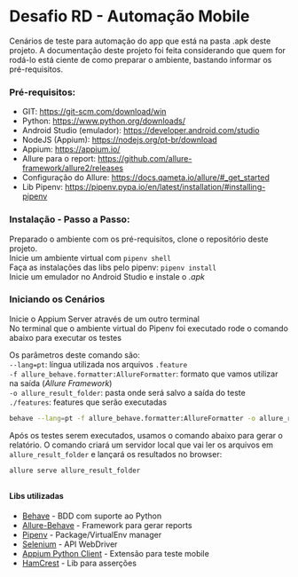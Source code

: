 # Desafio RD - Automação Mobile

Cenários de teste para automação do app que está na pasta .apk deste projeto.
A documentação deste projeto foi feita considerando que quem for rodá-lo está ciente de como preparar o 
ambiente, bastando informar os pré-requisitos.


### Pré-requisitos:

- GIT: https://git-scm.com/download/win
- Python: https://www.python.org/downloads/
- Android Studio (emulador): https://developer.android.com/studio
- NodeJS (Appium): https://nodejs.org/pt-br/download
- Appium: https://appium.io/
- Allure para o report: https://github.com/allure-framework/allure2/releases
- Configuração do Allure: https://docs.qameta.io/allure/#_get_started
- Lib Pipenv: https://pipenv.pypa.io/en/latest/installation/#installing-pipenv


### Instalação - Passo a Passo:

Preparado o ambiente com os pré-requisitos, clone o repositório deste projeto.  
Inicie um ambiente virtual com ``pipenv shell``  
Faça as instalações das libs pelo pipenv: ``pipenv install``  
Inicie um emulador no Android Studio e instale o _.apk_        

### Iniciando os Cenários
Inicie o Appium Server através de um outro terminal  
No terminal que o ambiente virtual do Pipenv foi executado rode o comando abaixo para executar os testes
 
Os parâmetros deste comando são:\
``--lang=pt``: língua utilizada nos arquivos ``.feature``\
``-f allure_behave.formatter:AllureFormatter``: formato que vamos utilizar na saída (_Allure Framework_)\
``-o allure_result_folder``: pasta onde será salvo a saída do teste\
``./features``: features que serão executadas
       
````bash
behave --lang=pt -f allure_behave.formatter:AllureFormatter -o allure_result_folder ./features
````

Após os testes serem executados, usamos o comando abaixo para gerar o relatório.
O comando criará um servidor local que vai ler os arquivos em ``allure_result_folder`` e lançará os resultados no browser:
````bash
allure serve allure_result_folder
````

##
#### Libs utilizadas

* [Behave](https://pypi.org/project/behave/#description) - BDD com suporte ao Python
* [Allure-Behave](https://pypi.org/project/allure-behave/#description) - Framework para gerar reports
* [Pipenv](https://pypi.org/project/pipenv/#description) - Package/VirtualEnv manager 
* [Selenium](https://pypi.org/project/selenium/#description) - API WebDriver
* [Appium Python Client](https://pypi.org/project/Appium-Python-Client/#description) - Extensão para teste mobile
* [HamCrest](https://pyhamcrest.readthedocs.io/en/latest/) - Lib para asserções
